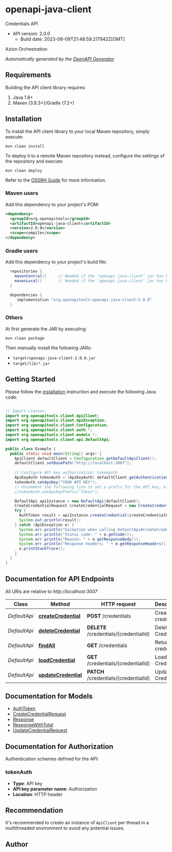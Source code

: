 # openapi-java-client

Credentials API
- API version: 2.0.0
  - Build date: 2023-06-09T21:48:59.217942Z[GMT]

Azion Orchestration


*Automatically generated by the [OpenAPI Generator](https://openapi-generator.tech)*


## Requirements

Building the API client library requires:
1. Java 1.8+
2. Maven (3.8.3+)/Gradle (7.2+)

## Installation

To install the API client library to your local Maven repository, simply execute:

```shell
mvn clean install
```

To deploy it to a remote Maven repository instead, configure the settings of the repository and execute:

```shell
mvn clean deploy
```

Refer to the [OSSRH Guide](http://central.sonatype.org/pages/ossrh-guide.html) for more information.

### Maven users

Add this dependency to your project's POM:

```xml
<dependency>
  <groupId>org.openapitools</groupId>
  <artifactId>openapi-java-client</artifactId>
  <version>2.0.0</version>
  <scope>compile</scope>
</dependency>
```

### Gradle users

Add this dependency to your project's build file:

```groovy
  repositories {
    mavenCentral()     // Needed if the 'openapi-java-client' jar has been published to maven central.
    mavenLocal()       // Needed if the 'openapi-java-client' jar has been published to the local maven repo.
  }

  dependencies {
     implementation "org.openapitools:openapi-java-client:2.0.0"
  }
```

### Others

At first generate the JAR by executing:

```shell
mvn clean package
```

Then manually install the following JARs:

* `target/openapi-java-client-2.0.0.jar`
* `target/lib/*.jar`

## Getting Started

Please follow the [installation](#installation) instruction and execute the following Java code:

```java

// Import classes:
import org.openapitools.client.ApiClient;
import org.openapitools.client.ApiException;
import org.openapitools.client.Configuration;
import org.openapitools.client.auth.*;
import org.openapitools.client.models.*;
import org.openapitools.client.api.DefaultApi;

public class Example {
  public static void main(String[] args) {
    ApiClient defaultClient = Configuration.getDefaultApiClient();
    defaultClient.setBasePath("http://localhost:3007");
    
    // Configure API key authorization: tokenAuth
    ApiKeyAuth tokenAuth = (ApiKeyAuth) defaultClient.getAuthentication("tokenAuth");
    tokenAuth.setApiKey("YOUR API KEY");
    // Uncomment the following line to set a prefix for the API key, e.g. "Token" (defaults to null)
    //tokenAuth.setApiKeyPrefix("Token");

    DefaultApi apiInstance = new DefaultApi(defaultClient);
    CreateCredentialRequest createCredentialRequest = new CreateCredentialRequest(); // CreateCredentialRequest | 
    try {
      AuthToken result = apiInstance.createCredential(createCredentialRequest);
      System.out.println(result);
    } catch (ApiException e) {
      System.err.println("Exception when calling DefaultApi#createCredential");
      System.err.println("Status code: " + e.getCode());
      System.err.println("Reason: " + e.getResponseBody());
      System.err.println("Response headers: " + e.getResponseHeaders());
      e.printStackTrace();
    }
  }
}

```

## Documentation for API Endpoints

All URIs are relative to *http://localhost:3007*

Class | Method | HTTP request | Description
------------ | ------------- | ------------- | -------------
*DefaultApi* | [**createCredential**](docs/DefaultApi.md#createCredential) | **POST** /credentials | Create credential
*DefaultApi* | [**deleteCredential**](docs/DefaultApi.md#deleteCredential) | **DELETE** /credentials/{credentialId} | Delete the Credential
*DefaultApi* | [**findAll**](docs/DefaultApi.md#findAll) | **GET** /credentials | Return all credentials
*DefaultApi* | [**loadCredential**](docs/DefaultApi.md#loadCredential) | **GET** /credentials/{credentialId} | Load the Credential
*DefaultApi* | [**updateCredential**](docs/DefaultApi.md#updateCredential) | **PATCH** /credentials/{credentialId} | Update the Credential


## Documentation for Models

 - [AuthToken](docs/AuthToken.md)
 - [CreateCredentialRequest](docs/CreateCredentialRequest.md)
 - [Response](docs/Response.md)
 - [ResponseWithTotal](docs/ResponseWithTotal.md)
 - [UpdateCredentialRequest](docs/UpdateCredentialRequest.md)


<a id="documentation-for-authorization"></a>
## Documentation for Authorization


Authentication schemes defined for the API:
<a id="tokenAuth"></a>
### tokenAuth

- **Type**: API key
- **API key parameter name**: Authorization
- **Location**: HTTP header


## Recommendation

It's recommended to create an instance of `ApiClient` per thread in a multithreaded environment to avoid any potential issues.

## Author



